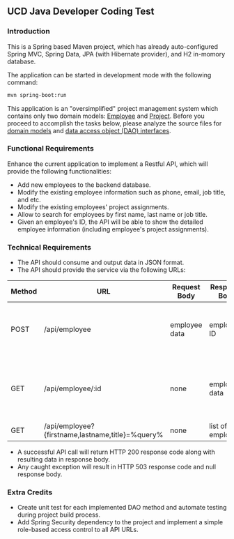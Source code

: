 UCD Java Developer Coding Test
------------------------------


### Introduction

This is a Spring based Maven project, which has already auto-configured Spring MVC, Spring Data, JPA (with Hibernate provider), and H2 in-momory database.

The application can be started in development mode with the following command:

```bash
mvn spring-boot:run
```

This application is an "oversimplified" project management system which contains only two domain models: [Employee](https://github.com/talent-seeker/java-interview/blob/topic/src/main/java/edu/ucdavis/afs/model/Employee.java) and [Project](https://github.com/talent-seeker/java-interview/blob/topic/src/main/java/edu/ucdavis/afs/model/Project.java). Before you proceed to accomplish the tasks below, please analyze the source files for [domain models](https://github.com/talent-seeker/java-interview/tree/topic/src/main/java/edu/ucdavis/afs/model) and [data access object (DAO) interfaces](https://github.com/talent-seeker/java-interview/tree/topic/src/main/java/edu/ucdavis/afs/dao).


### Functional Requirements

Enhance the current application to implement a Restful API, which will provide the following functionalities:

* Add new employees to the backend database.
* Modify the existing employee information such as phone, email, job title, and etc.
* Modify the existing employees' project assignments.
* Allow to search for employees by first name, last name or job title.
* Given an employee's ID, the API will be able to show the detailed employee information (including employee's project assignments).


### Technical Requirements

* The API should consume and output data in JSON format.
* The API should provide the service via the following URLs:

Method | URL  |  Request Body  |  Response Body  |  Functionality
---    | ---  |  ---           |  ---            |  ---
POST   | /api/employee | employee data | employee ID | Save new/existing employee information with project assignments
GET    | /api/employee/:id | none | employee data | Get detailed information (including project assignments) for one employee
GET    | /api/employee?{firstname,lastname,title}=%query% | none | list of employees | Search for employees

* A successful API call will return HTTP 200 response code along with resulting data in response body.
* Any caught exception will result in HTTP 503 response code and null response body.


### Extra Credits

* Create unit test for each implemented DAO method and automate testing during project build process.
* Add Spring Security dependency to the project and implement a simple role-based access control to all API URLs.

